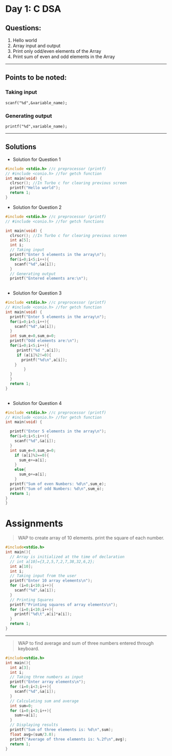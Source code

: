 # Day 1: C DSA
## Questions:
1. Hello world
2. Array input and output
3. Print only odd/even elements of the Array
4. Print sum of even and odd elements in the Array

---
## Points to be noted:
### Taking input
`
scanf("%d",&variable_name);
`
### Generating output
`
printf("%d",variable_name);
`

---
## Solutions
- Solution for Question 1 
```C
#include <stdio.h> //c preprocessor (printf)
// #include <conio.h> //for getch function
int main(void) {
  clrscr(); //In Turbo c for clearing previous screen
  printf("Hello world");
  return 1;
}
```
- Solution for Question 2 
```C
#include <stdio.h> //c preprocessor (printf)
// #include <conio.h> //for getch functions

int main(void) {
  clrscr(); //In Turbo c for clearing previous screen
  int a[5];
  int i;
  // Taking input
  printf("Enter 5 elements in the array\n");
  for(i=0;i<5;i++){
    scanf("%d",&a[i]);
  }
  // Generating output
  printf("Entered elements are:\n");
  
```
- Solution for Question 3
```C
#include <stdio.h> //c preprocessor (printf)
// #include <conio.h> //for getch function
int main(void) {
  printf("Enter 5 elements in the array\n");
  for(i=0;i<5;i++){
    scanf("%d",&a[i]);
  }
  int sum_e=0,sum_o=0;
  printf("Odd elements are:\n");
  for(i=0;i<5;i++){
     printf("%d ",a[i]);
     if (a[i]%2!=0){
       printf("%d\n",a[i]);
    }
        }
  }
  }
  return 1;
}
  
```
- Solution for Question 4
```C
#include <stdio.h> //c preprocessor (printf)
// #include <conio.h> //for getch function
int main(void) {

  printf("Enter 5 elements in the array\n");
  for(i=0;i<5;i++){
    scanf("%d",&a[i]);
  }
  int sum_e=0,sum_o=0;
    if (a[i]%2==0){
      sum_e+=a[i];
    }
    else{
      sum_o+=a[i];
    }
  printf("Sum of even Numbers: %d\n",sum_e);
  printf("Sum of odd Numbers: %d\n",sum_o);
  return 1;
}
}
```

# Assignments

> WAP to create array of 10 elements. print the square of each number.
```C
#include<stdio.h>
int main(){
  // Array is initialized at the time of declaration
  // int a[10]={3,2,5,7,2,7,38,32,6,2}; 
  int a[10];
  int i;
  // Taking input from the user
  printf("Enter 10 array elements\n");
  for (i=0;i<10;i++){
    scanf("%d",&a[i]);
  }
  // Printing Squares
  printf("Printing squares of array elements\n");
  for (i=0;i<10;i++){
    printf("%d\t",a[i]*a[i]);
  }
  return 1;
}
```

---
> WAP to find average and sum of three numbers entered through keyboard.
```C
#include<stdio.h>
int main(){
  int a[3];
  int i;
  // Taking three numbers as input
  printf("Enter array elements\n");
  for (i=0;i<3;i++){
    scanf("%d",&a[i]);
  }
  // Calculating sum and average
  int sum=0;
  for (i=0;i<3;i++){
    sum+=a[i];
  }
  // Displaying results
  printf("Sum of three elements is: %d\n",sum);
  float avg=(sum/3.0);
  printf("Average of three elements is: %.2f\n",avg);
  return 1;
}
```
